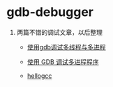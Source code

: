 # gdb-debugger

1. 两篇不错的调试文章，以后整理

    + [使用gdb调试多线程与多进程][]

    + [使用 GDB 调试多进程程序][]

    + [hellogcc][]



[使用gdb调试多线程与多进程]:http://www.voidcn.com/blog/qq_35116371/article/p-6645979.html
[使用 GDB 调试多进程程序]:https://www.ibm.com/developerworks/cn/linux/l-cn-gdbmp/index.html
[hellogcc]:https://github.com/hellogcc/100-gdb-tips/tree/master/src
